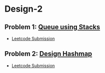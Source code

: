 # Design-2

## Problem 1: [Queue using Stacks](https://leetcode.com/problems/implement-queue-using-stacks/)
- [Leetcode Submission](https://leetcode.com/submissions/detail/753283370/)

## Problem 2: [Design Hashmap](https://leetcode.com/problems/design-hashmap/)
- [Leetcode Submission](https://leetcode.com/submissions/detail/753278170/)






